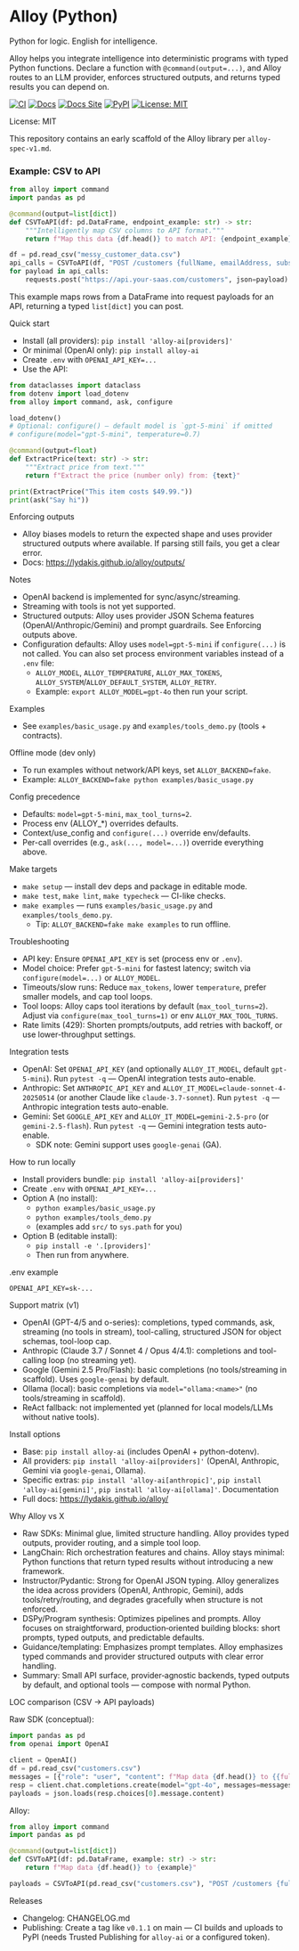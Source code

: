# Alloy (Python)

Python for logic. English for intelligence.

Alloy helps you integrate intelligence into deterministic programs with typed Python functions.
Declare a function with `@command(output=...)`, and Alloy routes to an LLM provider, enforces
structured outputs, and returns typed results you can depend on.

[![CI](https://github.com/lydakis/alloy/actions/workflows/ci.yml/badge.svg)](https://github.com/lydakis/alloy/actions/workflows/ci.yml)
[![Docs](https://github.com/lydakis/alloy/actions/workflows/docs.yml/badge.svg)](https://lydakis.github.io/alloy/)
[![Docs Site](https://img.shields.io/badge/docs-website-blue)](https://lydakis.github.io/alloy/)
[![PyPI](https://img.shields.io/pypi/v/alloy-ai.svg)](https://pypi.org/project/alloy-ai/)
[![License: MIT](https://img.shields.io/badge/License-MIT-yellow.svg)](LICENSE)

License: MIT

This repository contains an early scaffold of the Alloy library per `alloy-spec-v1.md`.

### Example: CSV to API

```python
from alloy import command
import pandas as pd

@command(output=list[dict])
def CSVToAPI(df: pd.DataFrame, endpoint_example: str) -> str:
    """Intelligently map CSV columns to API format."""
    return f"Map this data {df.head()} to match API: {endpoint_example}"

df = pd.read_csv("messy_customer_data.csv")
api_calls = CSVToAPI(df, "POST /customers {fullName, emailAddress, subscriptionTier}")
for payload in api_calls:
    requests.post("https://api.your-saas.com/customers", json=payload)
```

This example maps rows from a DataFrame into request payloads for an API, returning a typed `list[dict]` you can post.

Quick start
- Install (all providers): `pip install 'alloy-ai[providers]'`
- Or minimal (OpenAI only): `pip install alloy-ai`
- Create `.env` with `OPENAI_API_KEY=...`
- Use the API:

```python
from dataclasses import dataclass
from dotenv import load_dotenv
from alloy import command, ask, configure

load_dotenv()
# Optional: configure() — default model is `gpt-5-mini` if omitted
# configure(model="gpt-5-mini", temperature=0.7)

@command(output=float)
def ExtractPrice(text: str) -> str:
    """Extract price from text."""
    return f"Extract the price (number only) from: {text}"

print(ExtractPrice("This item costs $49.99."))
print(ask("Say hi"))
```

Enforcing outputs
- Alloy biases models to return the expected shape and uses provider structured outputs where available. If parsing still fails, you get a clear error.
- Docs: https://lydakis.github.io/alloy/outputs/

Notes
- OpenAI backend is implemented for sync/async/streaming.
- Streaming with tools is not yet supported.
- Structured outputs: Alloy uses provider JSON Schema features (OpenAI/Anthropic/Gemini) and prompt guardrails. See Enforcing outputs above.
- Configuration defaults: Alloy uses `model=gpt-5-mini` if `configure(...)` is not called. You can also set process environment variables instead of a `.env` file:
  - `ALLOY_MODEL`, `ALLOY_TEMPERATURE`, `ALLOY_MAX_TOKENS`, `ALLOY_SYSTEM`/`ALLOY_DEFAULT_SYSTEM`, `ALLOY_RETRY`.
  - Example: `export ALLOY_MODEL=gpt-4o` then run your script.

Examples
- See `examples/basic_usage.py` and `examples/tools_demo.py` (tools + contracts).

Offline mode (dev only)
- To run examples without network/API keys, set `ALLOY_BACKEND=fake`.
- Example: `ALLOY_BACKEND=fake python examples/basic_usage.py`

Config precedence
- Defaults: `model=gpt-5-mini`, `max_tool_turns=2`.
- Process env (ALLOY_*) overrides defaults.
- Context/use_config and `configure(...)` override env/defaults.
- Per-call overrides (e.g., `ask(..., model=...)`) override everything above.

Make targets
- `make setup` — install dev deps and package in editable mode.
- `make test`, `make lint`, `make typecheck` — CI-like checks.
- `make examples` — runs `examples/basic_usage.py` and `examples/tools_demo.py`.
  - Tip: `ALLOY_BACKEND=fake make examples` to run offline.

Troubleshooting
- API key: Ensure `OPENAI_API_KEY` is set (process env or `.env`).
- Model choice: Prefer `gpt-5-mini` for fastest latency; switch via `configure(model=...)` or `ALLOY_MODEL`.
- Timeouts/slow runs: Reduce `max_tokens`, lower `temperature`, prefer smaller models, and cap tool loops.
- Tool loops: Alloy caps tool iterations by default (`max_tool_turns=2`). Adjust via `configure(max_tool_turns=1)` or env `ALLOY_MAX_TOOL_TURNS`.
- Rate limits (429): Shorten prompts/outputs, add retries with backoff, or use lower-throughput settings.

Integration tests
- OpenAI: Set `OPENAI_API_KEY` (and optionally `ALLOY_IT_MODEL`, default `gpt-5-mini`). Run `pytest -q` — OpenAI integration tests auto-enable.
- Anthropic: Set `ANTHROPIC_API_KEY` and `ALLOY_IT_MODEL=claude-sonnet-4-20250514` (or another Claude like `claude-3.7-sonnet`). Run `pytest -q` — Anthropic integration tests auto-enable.
- Gemini: Set `GOOGLE_API_KEY` and `ALLOY_IT_MODEL=gemini-2.5-pro` (or `gemini-2.5-flash`). Run `pytest -q` — Gemini integration tests auto-enable.
  - SDK note: Gemini support uses `google-genai` (GA).

How to run locally
- Install providers bundle: `pip install 'alloy-ai[providers]'`
- Create `.env` with `OPENAI_API_KEY=...`
- Option A (no install):
  - `python examples/basic_usage.py`
  - `python examples/tools_demo.py`
  - (examples add `src/` to `sys.path` for you)
- Option B (editable install):
  - `pip install -e '.[providers]'`
  - Then run from anywhere.

.env example
```
OPENAI_API_KEY=sk-...
```
Support matrix (v1)
- OpenAI (GPT-4/5 and o-series): completions, typed commands, ask, streaming (no tools in stream), tool-calling, structured JSON for object schemas, tool-loop cap.
- Anthropic (Claude 3.7 / Sonnet 4 / Opus 4/4.1): completions and tool-calling loop (no streaming yet).
- Google (Gemini 2.5 Pro/Flash): basic completions (no tools/streaming in scaffold). Uses `google-genai` by default.
- Ollama (local): basic completions via `model="ollama:<name>"` (no tools/streaming in scaffold).
- ReAct fallback: not implemented yet (planned for local models/LLMs without native tools).

Install options
- Base: `pip install alloy-ai` (includes OpenAI + python-dotenv).
- All providers: `pip install 'alloy-ai[providers]'` (OpenAI, Anthropic, Gemini via `google-genai`, Ollama).
- Specific extras: `pip install 'alloy-ai[anthropic]'`, `pip install 'alloy-ai[gemini]'`, `pip install 'alloy-ai[ollama]'`.
Documentation
- Full docs: https://lydakis.github.io/alloy/

Why Alloy vs X

- Raw SDKs: Minimal glue, limited structure handling. Alloy provides typed outputs, provider routing, and a simple tool loop.
- LangChain: Rich orchestration features and chains. Alloy stays minimal: Python functions that return typed results without introducing a new framework.
- Instructor/Pydantic: Strong for OpenAI JSON typing. Alloy generalizes the idea across providers (OpenAI, Anthropic, Gemini), adds tools/retry/routing, and degrades gracefully when structure is not enforced.
- DSPy/Program synthesis: Optimizes pipelines and prompts. Alloy focuses on straightforward, production‑oriented building blocks: short prompts, typed outputs, and predictable defaults.
- Guidance/templating: Emphasizes prompt templates. Alloy emphasizes typed commands and provider structured outputs with clear error handling.
- Summary: Small API surface, provider‑agnostic backends, typed outputs by default, and optional tools — compose with normal Python.

LOC comparison (CSV → API payloads)

Raw SDK (conceptual):

```python
import pandas as pd
from openai import OpenAI

client = OpenAI()
df = pd.read_csv("customers.csv")
messages = [{"role": "user", "content": f"Map data {df.head()} to {{fullName, emailAddress}}"}]
resp = client.chat.completions.create(model="gpt-4o", messages=messages)
payloads = json.loads(resp.choices[0].message.content)
```

Alloy:

```python
from alloy import command
import pandas as pd

@command(output=list[dict])
def CSVToAPI(df: pd.DataFrame, example: str) -> str:
    return f"Map data {df.head()} to {example}"

payloads = CSVToAPI(pd.read_csv("customers.csv"), "POST /customers {fullName, emailAddress}")
```

Releases
- Changelog: CHANGELOG.md
- Publishing: Create a tag like `v0.1.1` on main — CI builds and uploads to PyPI (needs Trusted Publishing for `alloy-ai` or a configured token).
